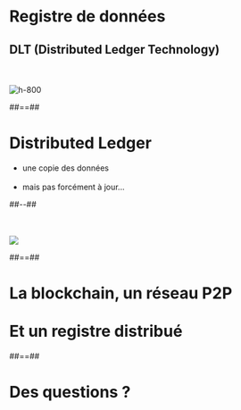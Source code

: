 <!-- .slide: class="full-center" -->

# Registre de données

## DLT (Distributed Ledger Technology)

<br><br>
![h-800](./assets/images/01-concepts/ledger.svg)

##==##

<!-- .slide: class="two-column" -->

# Distributed Ledger

- une copie des données
<br><br>
- mais pas forcément à jour...

##--##

<br><br>
![](./assets/images/01-concepts/ledger-data-propagation.svg)

##==##

<!-- .slide: class="transition bg-white" -->

# La blockchain, un réseau P2P <br><br> Et un registre distribué

##==##

<!-- .slide: class="transition blue" -->

# Des questions ?